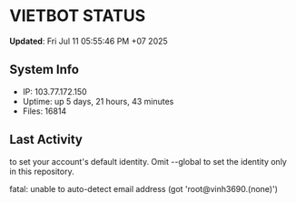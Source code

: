 # VIETBOT STATUS
**Updated**: Fri Jul 11 05:55:46 PM +07 2025

## System Info
- IP: 103.77.172.150
- Uptime: up 5 days, 21 hours, 43 minutes
- Files: 16814

## Last Activity

to set your account's default identity.
Omit --global to set the identity only in this repository.

fatal: unable to auto-detect email address (got 'root@vinh3690.(none)')
